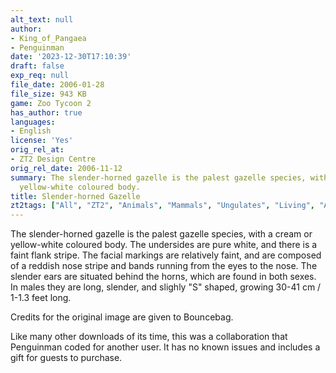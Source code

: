 ```yaml
---
alt_text: null
author:
- King_of_Pangaea
- Penguinman
date: '2023-12-30T17:10:39'
draft: false
exp_req: null
file_date: 2006-01-28
file_size: 943 KB
game: Zoo Tycoon 2
has_author: true
languages:
- English
license: 'Yes'
orig_rel_at:
- ZT2 Design Centre
orig_rel_date: 2006-11-12
summary: The slender-horned gazelle is the palest gazelle species, with a cream or
  yellow-white coloured body.
title: Slender-horned Gazelle
zt2tags: ["All", "ZT2", "Animals", "Mammals", "Ungulates", "Living", "African"]
---
```

The slender-horned gazelle is the palest gazelle species, with a cream or yellow-white coloured body. The undersides are pure white, and there is a faint flank stripe. The facial markings are relatively faint, and are composed of a reddish nose stripe and bands running from the eyes to the nose. The slender ears are situated behind the horns, which are found in both sexes. In males they are long, slender, and slighly "S" shaped, growing 30-41 cm / 1-1.3 feet long.

Credits for the original image are given to Bouncebag.

Like many other downloads of its time, this was a collaboration that Penguinman coded for another user. It has no known issues and includes a gift for guests to purchase.